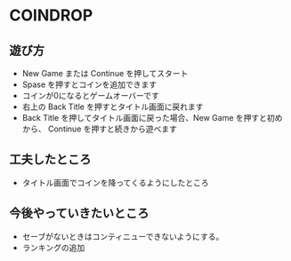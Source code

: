 # COINDROP
## 遊び方
- New Game または Continue を押してスタート
- Spase を押すとコインを追加できます
- コインが0になるとゲームオーバーです
- 右上の Back Title を押すとタイトル画面に戻れます
- Back Title を押してタイトル画面に戻った場合、New Game を押すと初めから、 Continue を押すと続きから遊べます
## 工夫したところ
- タイトル画面でコインを降ってくるようにしたところ
## 今後やっていきたいところ
- セーブがないときはコンティニューできないようにする。
- ランキングの追加
